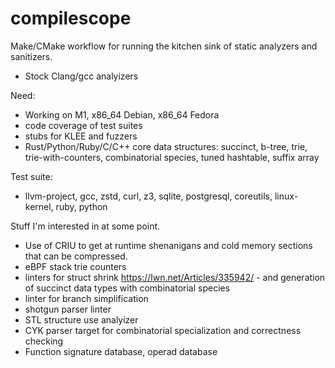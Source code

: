 # compilescope
Make/CMake workflow for running the kitchen sink of static analyzers and sanitizers.

* Stock Clang/gcc analyizers

Need:

* Working on M1, x86_64 Debian, x86_64 Fedora
* code coverage of test suites
* stubs for KLEE and fuzzers
* Rust/Python/Ruby/C/C++ core data structures: succinct, b-tree, trie, trie-with-counters, combinatorial species, tuned hashtable, suffix array

Test suite:

* llvm-project, gcc, zstd, curl, z3, sqlite, postgresql, coreutils, linux-kernel, ruby, python


Stuff I'm interested in at some point.
* Use of CRIU to get at runtime shenanigans and cold memory sections that can be compressed.
* eBPF stack trie counters
* linters for struct shrink https://lwn.net/Articles/335942/ - and generation of succinct data types with combinatorial species
* linter for branch simplification
* shotgun parser linter
* STL structure use analyizer
* CYK parser target for combinatorial specialization and correctness checking
* Function signature database, operad database
